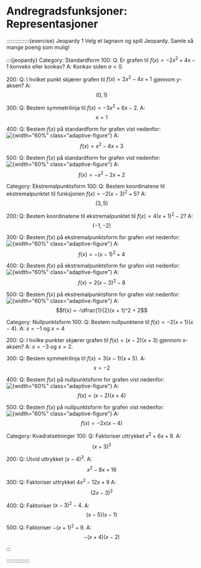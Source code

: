 # Andregradsfunksjoner: Representasjoner


:::::::::::::::{exercise} Jeopardy 1
Velg et lagnavn og spill Jeopardy. Samle så mange poeng som mulig!


:::{jeopardy}
Category: Standardform
100: 
    Q: Er grafen til $f(x) = -2x^2 + 4x - 1$ konveks eller konkav?
    A: Konkav siden $a \lt 0$.

200:
    Q: I hvilket punkt skjærer grafen til $f(x) = 2x^2 - 4x + 1$ gjennom $y$-aksen?
    A: $$(0, 1)$$

300:
    Q: Bestem symmetrilinja til $f(x) = -3x^2 + 6x - 2$.
    A: $$x = 1$$

400: 
    Q: Bestem $f(x)$ på standardform for grafen vist nedenfor: ![{width="60%" class="adaptive-figure"}](figurer/standardform_400.svg)
    A: $$f(x) = x^2 - 4x + 3$$

500: 
    Q: Bestem $f(x)$ på standardform for grafen vist nedenfor: ![{width="60%" class="adaptive-figure"}](figurer/standardform_500.svg)
    A: $$f(x) = -x^2 - 2x + 2$$

Category: Ekstremalpunktsform
100:
    Q: Bestem koordinatene til ekstremalpunktet til funksjonen $f(x) = -2(x - 3)^2 + 5$?
    A: $$(3, 5)$$

200:
    Q: Bestem koordinatene til ekstremalpunktet til $f(x) = 4(x + 1)^2 - 2$?
    A: $$(-1, -2)$$

300:
    Q: Bestem $f(x)$ på ekstremalpunktsform for grafen vist nedenfor: ![{width="60%" class="adaptive-figure"}](figurer/ekstremalpunktsform_300.svg)
    A: $$f(x) = -(x - 1)^2 + 4$$

400:
    Q: Bestem $f(x)$ på ekstremalpunktsform for grafen vist nedenfor: ![{width="60%" class="adaptive-figure"}](figurer/ekstremalpunktsform_400.svg)
    A: $$f(x) = 2(x - 3)^2 - 8$$

500:
    Q: Bestem $f(x)$ på ekstremalpunktsform for grafen vist nedenfor: ![{width="60%" class="adaptive-figure"}](figurer/ekstremalpunktsform_500.svg)
    A: $$f(x) = -\dfrac{1}{2}(x + 1)^2 + 2$$

Category: Nullpunktsform
100:
    Q: Bestem nullpunktene til $f(x) = -2(x + 1)(x - 4)$.
    A: $x = -1$ og $x = 4$

200:
    Q: I hvilke punkter skjærer grafen til $f(x) = (x - 2)(x + 3)$ gjennom $x$-aksen?
    A: $x = -3$ og $x = 2$.

300:
    Q: Bestem symmetrilinja til $f(x) = 3(x - 1)(x + 5)$.
    A: $$x = -2$$

400: 
    Q: Bestem $f(x)$ på nullpunktsform for grafen vist nedenfor: ![{width="60%" class="adaptive-figure"}](figurer/nullpunktsform_400.svg)
    A: $$f(x) = (x - 2)(x + 4)$$

500:
    Q: Bestem $f(x)$ på nullpunktsform for grafen vist nedenfor: ![{width="60%" class="adaptive-figure"}](figurer/nullpunktsform_500.svg)
    A: $$f(x) = -2x(x - 4)$$

Category: Kvadratsetninger
100:
    Q: Faktoriser uttrykket $x^2 + 6x + 9$.
    A: $$(x + 3)^2$$

200:
    Q: Utvid uttrykket $(x - 4)^2$.
    A: $$x^2 - 8x + 16$$

300:
    Q: Faktoriser uttrykket $4x^2 - 12x + 9$
    A: $$(2x - 3)^2$$

400:
    Q: Faktoriser $(x - 3)^2 - 4$.
    A: $$(x - 5)(x - 1)$$

500:
    Q: Faktoriser $-(x + 1)^2 + 9$.
    A: $$-(x + 4)(x - 2)$$


:::


:::::::::::::::

